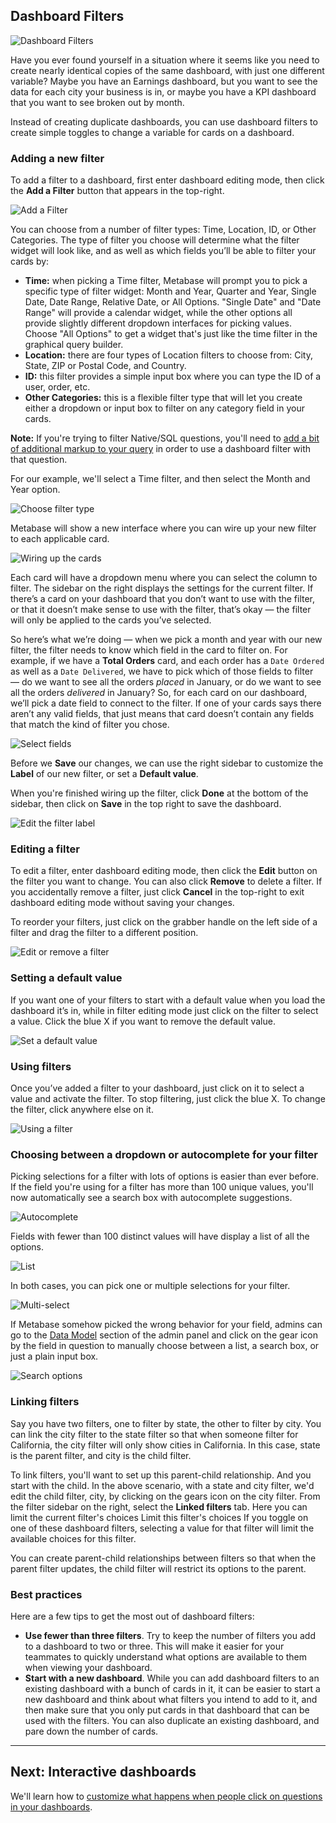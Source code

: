 ## Dashboard Filters

![Dashboard Filters](images/dashboard-filters/dashboard-filters.png)

Have you ever found yourself in a situation where it seems like you need to create nearly identical copies of the same dashboard, with just one different variable? Maybe you have an Earnings dashboard, but you want to see the data for each city your business is in, or maybe you have a KPI dashboard that you want to see broken out by month.

Instead of creating duplicate dashboards, you can use dashboard filters to create simple toggles to change a variable for cards on a dashboard.

### Adding a new filter

To add a filter to a dashboard, first enter dashboard editing mode, then click the **Add a Filter** button that appears in the top-right.

![Add a Filter](images/dashboard-filters/01-add-filter.png)

You can choose from a number of filter types: Time, Location, ID, or Other Categories. The type of filter you choose will determine what the filter widget will look like, and as well as which fields you’ll be able to filter your cards by:

- **Time:** when picking a Time filter, Metabase will prompt you to pick a specific type of filter widget: Month and Year, Quarter and Year, Single Date, Date Range, Relative Date, or All Options. "Single Date" and "Date Range" will provide a calendar widget, while the other options all provide slightly different dropdown interfaces for picking values. Choose "All Options" to get a widget that's just like the time filter in the graphical query builder.
- **Location:** there are four types of Location filters to choose from: City, State, ZIP or Postal Code, and Country.
- **ID:** this filter provides a simple input box where you can type the ID of a user, order, etc.
- **Other Categories:** this is a flexible filter type that will let you create either a dropdown or input box to filter on any category field in your cards.

**Note:** If you're trying to filter Native/SQL questions, you'll need to [add a bit of additional markup to your query](13-sql-parameters.md) in order to use a dashboard filter with that question.

For our example, we'll select a Time filter, and then select the Month and Year option.

![Choose filter type](images/dashboard-filters/02-filter-type.png)

Metabase will show a new interface where you can wire up your new filter to each applicable card. 

![Wiring up the cards](images/dashboard-filters/03-wiring-cards.png)

Each card will have a dropdown menu where you can select the column to filter. The sidebar on the right displays the settings for the current filter. If there’s a card on your dashboard that you don’t want to use with the filter, or that it doesn’t make sense to use with the filter, that’s okay — the filter will only be applied to the cards you’ve selected.

So here’s what we’re doing — when we pick a month and year with our new filter, the filter needs to know which field in the card to filter on. For example, if we have a **Total Orders** card, and each order has a `Date Ordered` as well as a `Date Delivered`, we have to pick which of those fields to filter — do we want to see all the orders _placed_ in January, or do we want to see all the orders _delivered_ in January? So, for each card on our dashboard, we’ll pick a date field to connect to the filter. If one of your cards says there aren’t any valid fields, that just means that card doesn’t contain any fields that match the kind of filter you chose.

![Select fields](images/dashboard-filters/04-select-fields.png)

Before we **Save** our changes, we can use the right sidebar to customize the **Label** of our new filter, or set a **Default value**.

When you're finished wiring up the filter, click **Done** at the bottom of the sidebar, then click on **Save** in the top right to save the dashboard.

![Edit the filter label](images/dashboard-filters/05-edit-label.png)

### Editing a filter

To edit a filter, enter dashboard editing mode, then click the **Edit** button on the filter you want to change. You can also click **Remove** to delete a filter. If you accidentally remove a filter, just click **Cancel** in the top-right to exit dashboard editing mode without saving your changes. 

To reorder your filters, just click on the grabber handle on the left side of a filter and drag the filter to a different position.

![Edit or remove a filter](images/dashboard-filters/06-edit-and-remove.png)

### Setting a default value

If you want one of your filters to start with a default value when you load the dashboard it’s in, while in filter editing mode just click on the filter to select a value. Click the blue X if you want to remove the default value.

![Set a default value](images/dashboard-filters/07-default-value.png)

### Using filters

Once you’ve added a filter to your dashboard, just click on it to select a value and activate the filter. To stop filtering, just click the blue X. To change the filter, click anywhere else on it.

![Using a filter](images/dashboard-filters/08-use-filter.png)

### Choosing between a dropdown or autocomplete for your filter

Picking selections for a filter with lots of options is easier than ever before. If the field you're using for a filter has more than 100 unique values, you'll now automatically see a search box with autocomplete suggestions.

![Autocomplete](images/dashboard-filters/autocomplete.png)

Fields with fewer than 100 distinct values will have display a list of all the options.

![List](images/dashboard-filters/list.png)

In both cases, you can pick one or multiple selections for your filter.

![Multi-select](images/dashboard-filters/multi-select.png)

If Metabase somehow picked the wrong behavior for your field, admins can go to the [Data Model](../administration-guide/03-metadata-editing.md) section of the admin panel and click on the gear icon by the field in question to manually choose between a list, a search box, or just a plain input box.

![Search options](images/dashboard-filters/search-options.png)

### Linking filters

Say you have two filters, one to filter by state, the other to filter by city. You can link the city filter to the state filter so that when someone filter for California, the city filter will only show cities in California. In this case, state is the parent filter, and city is the child filter.

To link filters, you'll want to set up this parent-child relationship. And you start with the child. In the above scenario, with a state and city filter, we'd edit the child filter, city, by clicking on the gears icon on the city filter. From the filter sidebar on the right, select the **Linked filters** tab. Here you can limit the current filter's choices Limit this filter's choices If you toggle on one of these dashboard filters, selecting a value for that filter will limit the available choices for this filter.

You can create parent-child relationships between filters so that when the parent filter updates, the child filter will restrict its options to the parent.

### Best practices

Here are a few tips to get the most out of dashboard filters:

- **Use fewer than three filters**. Try to keep the number of filters you add to a dashboard to two or three. This will make it easier for your teammates to quickly understand what options are available to them when viewing your dashboard.
- **Start with a new dashboard**. While you can add dashboard filters to an existing dashboard with a bunch of cards in it, it can be easier to start a new dashboard and think about what filters you intend to add to it, and then make sure that you only put cards in that dashboard that can be used with the filters. You can also duplicate an existing dashboard, and pare down the number of cards.

---

## Next: Interactive dashboards

We'll learn how to [customize what happens when people click on questions in your dashboards](interactive-dashboards.md).
